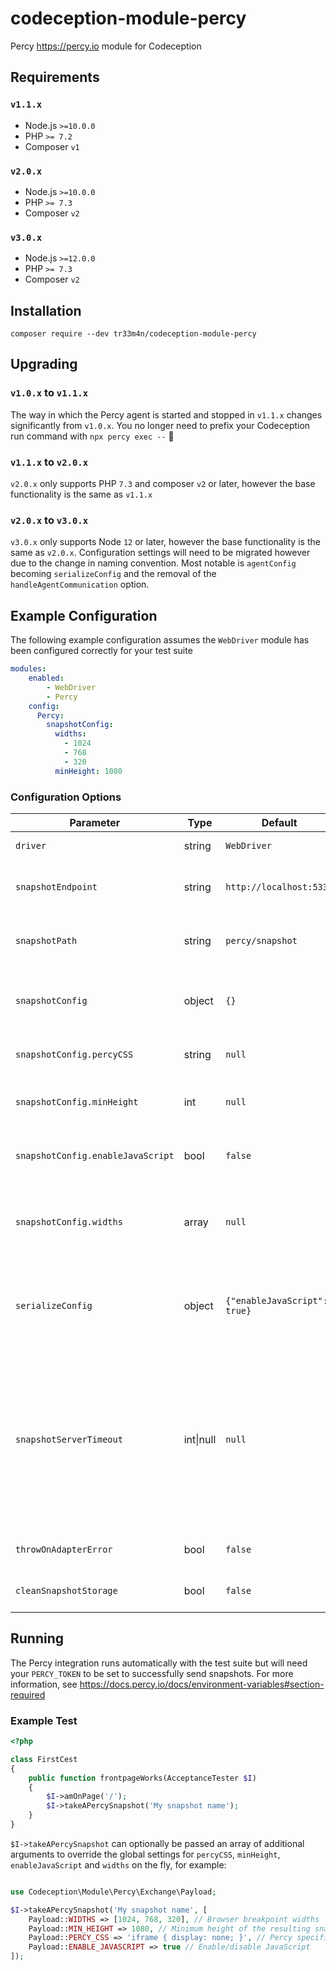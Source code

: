 # codeception-module-percy
Percy https://percy.io module for Codeception

## Requirements
### `v1.1.x`
- Node.js `>=10.0.0`
- PHP `>= 7.2`
- Composer `v1`

### `v2.0.x`
- Node.js `>=10.0.0`
- PHP `>= 7.3`
- Composer `v2`

### `v3.0.x`
- Node.js `>=12.0.0`
- PHP `>= 7.3`
- Composer `v2`

## Installation
```shell script
composer require --dev tr33m4n/codeception-module-percy
```

## Upgrading
### `v1.0.x` to `v1.1.x`
The way in which the Percy agent is started and stopped in `v1.1.x` changes significantly from `v1.0.x`. You no longer need to prefix your Codeception run command with `npx percy exec --` :tada:

### `v1.1.x` to `v2.0.x`
`v2.0.x` only supports PHP `7.3` and composer `v2` or later, however the base functionality is the same as `v1.1.x`

### `v2.0.x` to `v3.0.x`
`v3.0.x` only supports Node `12` or later, however the base functionality is the same as `v2.0.x`. Configuration settings will need to be migrated however due to the change in naming convention. Most notable is `agentConfig` becoming `serializeConfig` and the removal of the `handleAgentCommunication` option.

## Example Configuration
The following example configuration assumes the `WebDriver` module has been configured correctly for your test suite
```yaml
modules:
    enabled:
        - WebDriver
        - Percy
    config:
      Percy:
        snapshotConfig:
          widths:
            - 1024
            - 768
            - 320
          minHeight: 1080
```

### Configuration Options
| Parameter                         | Type     | Default                               | Description                                                                                                                                                                                                                           |
| --------------------------------- | -------- | ------------------------------------- | ------------------------------------------------------------------------------------------------------------------------------------------------------------------------------------------------------------------------------------- |
| `driver`                          | string   | `WebDriver`                           | Set an alternative driver                                                                                                                                                                                                             |
| `snapshotEndpoint`                | string   | `http://localhost:5338`               | The endpoint used for operations within the Percy agent                                                                                                                                                                               |
| `snapshotPath`                    | string   | `percy/snapshot`                      | The path relative to the agent endpoint to post a snapshot to                                                                                                                                                                         |
| `snapshotConfig`                  | object   | `{}`                                  | Additional configuration to pass to the "snapshot" functionality                                                                                                                                                                      |
| `snapshotConfig.percyCSS`         | string   | `null`                                | Percy specific CSS to apply to the "snapshot"                                                                                                                                                                                         |
| `snapshotConfig.minHeight`        | int      | `null`                                | Minimum height of the resulting "snapshot" in pixels                                                                                                                                                                                  |
| `snapshotConfig.enableJavaScript` | bool     | `false`                               | Enable JavaScript in the Percy rendering environment                                                                                                                                                                                  |
| `snapshotConfig.widths`           | array    | `null`                                | An array of integers representing the browser widths at which you want to take snapshots                                                                                                                                              |
| `serializeConfig`                 | object   | `{"enableJavaScript": true}`          | Additional configuration to pass to the `PercyDOM.serialize` method injected into the web driver DOM                                                                                                                                  |
| `snapshotServerTimeout`           | int\|null | `null`                               | [debug] The length of the time the Percy snapshot server will listen for incoming snapshots and send on to Percy.io (the amount of time needed to send all snapshots after a successful test suite run). No timeout is set by default |
| `throwOnAdapterError`             | bool     | `false`                               | [debug] Throw exception on adapter error                                                                                                                                                                                              |
| `cleanSnapshotStorage`            | bool     | `false`                               | [debug] Clean stored snapshot HTML after run                                                                                                                                                                                          |

## Running
The Percy integration runs automatically with the test suite but will need your `PERCY_TOKEN` to be set to successfully send snapshots. For more information, see https://docs.percy.io/docs/environment-variables#section-required
### Example Test
```php
<?php

class FirstCest
{
    public function frontpageWorks(AcceptanceTester $I)
    {
        $I->amOnPage('/');
        $I->takeAPercySnapshot('My snapshot name');
    }
}
```
`$I->takeAPercySnapshot` can optionally be passed an array of additional arguments to override the global settings for `percyCSS`, `minHeight`, `enableJavaScript` and `widths` on the fly, for example:
```php

use Codeception\Module\Percy\Exchange\Payload;

$I->takeAPercySnapshot('My snapshot name', [
    Payload::WIDTHS => [1024, 768, 320], // Browser breakpoint widths
    Payload::MIN_HEIGHT => 1080, // Minimum height of the resulting snapshot
    Payload::PERCY_CSS => 'iframe { display: none; }', // Percy specific CSS
    Payload::ENABLE_JAVASCRIPT => true // Enable/disable JavaScript
]);
```
